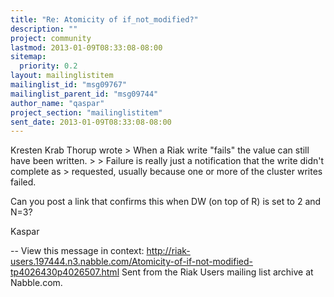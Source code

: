 ```yaml
---
title: "Re: Atomicity of if_not_modified?"
description: ""
project: community
lastmod: 2013-01-09T08:33:08-08:00
sitemap:
  priority: 0.2
layout: mailinglistitem
mailinglist_id: "msg09767"
mailinglist_parent_id: "msg09744"
author_name: "qaspar"
project_section: "mailinglistitem"
sent_date: 2013-01-09T08:33:08-08:00
---
```



Kresten Krab Thorup wrote
&gt; When a Riak write "fails" the value can still have been written.
&gt; 
&gt; Failure is really just a notification that the write didn't complete as
&gt; requested, usually because one or more of the cluster writes failed.

Can you post a link that confirms this when DW (on top of R) is set to 2 and
N=3?

Kaspar


--
View this message in context: 
http://riak-users.197444.n3.nabble.com/Atomicity-of-if-not-modified-tp4026430p4026507.html
Sent from the Riak Users mailing list archive at Nabble.com.

